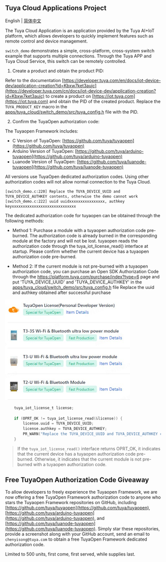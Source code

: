 ## Tuya Cloud Applications Project

English | [简体中文](README_zh.md)

The Tuya Cloud Application is an application provided by the Tuya AI+IoT platform, which allows developers to quickly implement features such as remote control and device management.

`switch_demo` demonstrates a simple, cross-platform, cross-system switch example that supports multiple connections. Through the Tuya APP and Tuya Cloud Service, this switch can be remotely controlled.

1. Create a product and obtain the product PID:

Refer to the documentation [https://developer.tuya.com/en/docs/iot-device-dev/application-creation?id=Kbxw7ket3aujc](https://developer.tuya.com/cn/docs/iot-device-dev/application-creation?id=Kbxw7ket3aujc) to create a product on [https://iot.tuya.com](https://iot.tuya.com) and obtain the PID of the created product. Replace the `TUYA_PRODUCT_KEY` macro in the [apps/tuya_cloud/switch_demo/src/tuya_config.h](./src/tuya_config.h) file with the PID.

2. Confirm the TuyaOpen authorization code:

The Tuyaopen Framework includes:
- C Version of TuyaOpen: [https://github.com/tuya/tuyaopen](https://github.com/tuya/tuyaopen)
- Arduino Version of TuyaOpen: [https://github.com/tuya/arduino-tuyaopen](https://github.com/tuya/arduino-tuyaopen)
- Luanode Version of TuyaOpen: [https://github.com/tuya/luanode-tuyaopen](https://github.com/tuya/luanode-tuyaopen)

All versions use TuyaOpen dedicated authorization codes. Using other authorization codes will not allow normal connection to the Tuya Cloud.

```shell
[switch_demo.c:220] Replace the TUYA_DEVICE_UUID and TUYA_DEVICE_AUTHKEY contents, otherwise the demo cannot work
[switch_demo.c:222] uuid uuidxxxxxxxxxxxxxxxx, authkey keyxxxxxxxxxxxxxxxxxxxxxxxxxxxxx
```

The dedicated authorization code for tuyaopen can be obtained through the following methods:

- Method 1: Purchase a module with a tuyaopen authorization code pre-burned. The authorization code is already burned in the corresponding module at the factory and will not be lost. tuyaopen reads the authorization code through the tuya_iot_license_read() interface at startup. Please confirm whether the current device has a tuyaopen authorization code pre-burned.

- Method 2: If the current module is not pre-burned with a tuyaopen authorization code, you can purchase an Open SDK Authorization Code through the https://platform.tuya.com/purchase/index?type=6 page and put 'TUYA_DEVICE_UUID' and 'TUYA_DEVICE_AUTHKEY' in the [apps/tuya_cloud/switch_demo/src/tuya_config.h](./src/tuya_config.h) file Replace the uuid and authkey obtained after successful purchase

![authorization_code](../../docs/images/en/authorization_code.png)

```c
    tuya_iot_license_t license;

    if (OPRT_OK != tuya_iot_license_read(&license)) {
        license.uuid = TUYA_DEVICE_UUID;
        license.authkey = TUYA_DEVICE_AUTHKEY;
        PR_WARN("Replace the TUYA_DEVICE_UUID and TUYA_DEVICE_AUTHKEY contents, otherwise the demo cannot work");
    }
```

> If the `tuya_iot_license_read()` interface returns OPRT_OK, it indicates that the current device has a tuyaopen authorization code pre-burned. Otherwise, it indicates that the current module is not pre-burned with a tuyaopen authorization code.

## Free TuyaOpen Authorization Code Giveaway

To allow developers to freely experience the Tuyaopen Framework, we are now offering a free TuyaOpen Framework authorization code to anyone who stars the Tuyaopen Framework repositories on GitHub, including [https://github.com/tuya/tuyaopen](https://github.com/tuya/tuyaopen), [https://github.com/tuya/arduino-tuyaopen](https://github.com/tuya/arduino-tuyaopen), and [https://github.com/tuya/luanode-tuyaopen](https://github.com/tuya/luanode-tuyaopen). Simply star these repositories, provide a screenshot along with your GitHub account, send an email to `chenyisong@tuya.com` to obtain a free TuyaOpen Framework dedicated authorization code.

Limited to 500 units, first come, first served, while supplies last.
